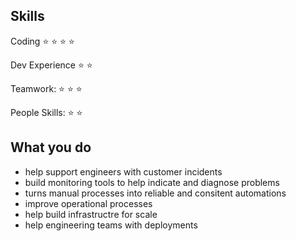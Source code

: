 ## Skills
Coding :star: :star: :star: :star:

Dev Experience :star: :star:

Teamwork: :star: :star: :star:

People Skills: :star: :star:

## What you do
* help support engineers with customer incidents
* build monitoring tools to help indicate and diagnose problems
* turns manual processes into reliable and consitent automations
* improve operational processes
* help build infrastructre for scale
* help engineering teams with deployments